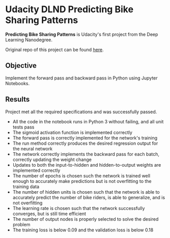# Udacity DLND Predicting Bike Sharing Patterns

**Predicting Bike Sharing Patterns** is Udacity's first project from the Deep Learning Nanodegree.

Original repo of this project can be found [here](https://github.com/udacity/deep-learning-v2-pytorch/tree/master/project-bikesharing).

## Objective
Implement the forward pass and backward pass in Python using Jupyter Notebooks.

## Results

Project met all the required specifications and was successfully passed.

- All the code in the notebook runs in Python 3 without failing, and all unit tests pass
- The sigmoid activation function is implemented correctly
- The forward pass is correctly implemented for the network's training
- The run method correctly produces the desired regression output for the neural network
- The network correctly implements the backward pass for each batch, correctly updating the weight change
- Updates to both the input-to-hidden and hidden-to-output weights are implemented correctly
- The number of epochs is chosen such the network is trained well enough to accurately make predictions but is not overfitting to the training data
- The number of hidden units is chosen such that the network is able to accurately predict the number of bike riders, is able to generalize, and is not overfitting
- The learning rate is chosen such that the network successfully converges, but is still time efficient
- The number of output nodes is properly selected to solve the desired problem
- The training loss is below 0.09 and the validation loss is below 0.18
